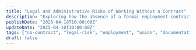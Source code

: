 ```yaml
---
title: "Legal and Administrative Risks of Working Without a Contract"
description: "Exploring how the absence of a formal employment contract can affect access to benefits, union protection, and legal security."
publishDate: "2025-04-18T10:00:00Z"
updateDate: "2025-04-18T10:00:00Z"
tags: ["no-contract", "legal-risk", "employment", "union", "documentation"]
draft: false
---
```

